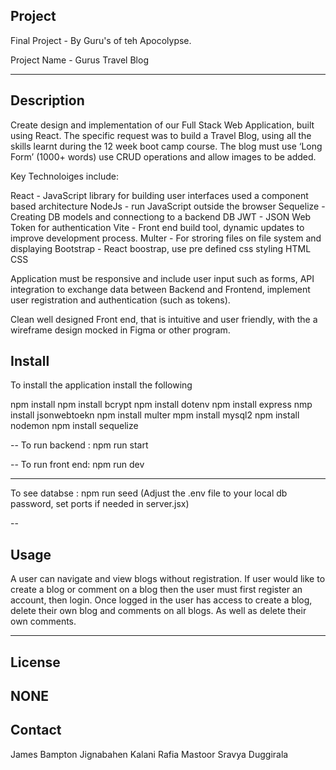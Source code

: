 ## Project

Final Project - By Guru's of teh Apocolypse.

Project Name - Gurus Travel Blog

---

## Description

Create design and implementation of our Full Stack Web Application, built using React. The specific request was to build a Travel Blog, using all the skills learnt during the 12 week boot camp course. The blog must use ‘Long Form’ (1000+ words) use CRUD operations and allow images to be added.

Key Technoloiges include:

React - JavaScript library for building user interfaces used a component based architecture
NodeJs - run JavaScript outside the browser
Sequelize - Creating DB models and connectiong to a backend DB
JWT - JSON Web Token for authentication
Vite - Front end build tool, dynamic updates to improve development process.
Multer - For stroring files on file system and displaying
Bootstrap - React boostrap, use pre defined css styling
HTML
CSS

Application must be responsive and include user input such as forms, API integration to exchange data between Backend and Frontend, implement user registration and authentication (such as tokens).

Clean well designed Front end, that is intuitive and user friendly, with the a wireframe design mocked in Figma or other program.

## Install

To install the application install the following

npm install
npm install bcrypt
npm install dotenv
npm install express
nmp install jsonwebtoekn
npm install multer
mpm install mysql2
npm install nodemon
npm install sequelize

--
To run backend : npm run start

--
To run front end: npm run dev

---

To see databse : npm run seed
(Adjust the .env file to your local db password, set ports if needed in server.jsx)

--

## Usage

A user can navigate and view blogs without registration. If user would like to create a blog or comment on a blog then the user must first register an account, then login. Once logged in the user has access to create a blog, delete their own blog and comments on all blogs. As well as delete their own comments.

---

## License

## NONE

## Contact

James Bampton
Jignabahen Kalani
Rafia Mastoor
Sravya Duggirala
